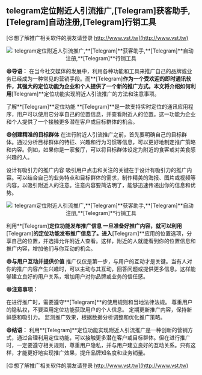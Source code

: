 ## **telegram定位附近人引流推广,**[Telegram]**获客助手,**[Telegram]**自动注册,**[Telegram]**行销工具**

[😍想了解推广相关软件的朋友请登录 http://www.vst.tw](http://www.vst.tw)

 <center><img src="https://vst.tw/MP4/tuiguang/png/7.png" alt="telegram定位附近人引流推广,**[Telegram]**获客助手,**[Telegram]**自动注册,**[Telegram]**行销工具"></center>

**😄导语：**
在当今社交媒体的发展中，利用各种功能和工具来推广自己的品牌或业务已经成为一种常见的营销手段。而**[Telegram]**作为一个受欢迎的即时通讯软件，其强大的定位功能为企业和个人提供了一个新的推广方式。本文将介绍如何利用**[Telegram]**定位功能实现附近人引流推广的方法和注意事项。

了解**[Telegram]**定位功能
**[Telegram]**是一款支持实时定位的通讯应用程序，用户可以使用它分享自己的位置信息，并查看附近人的位置。这一功能为企业和个人提供了一个接触更多潜在客户或目标群体的机会。

**😄创建精准的目标群体**
在进行附近人引流推广之前，首先要明确自己的目标群体。通过分析目标群体的特征、兴趣和行为习惯等信息，可以更好地制定推广策略和内容。例如，如果你是一家餐厅，可以将目标群体设定为附近的食客或对美食感兴趣的人。

设计有吸引力的推广内容
吸引用户点击和关注的关键在于设计有吸引力的推广内容。可以结合自己的业务特点和目标群体的需求，制作精美的海报、图片或视频等内容，以吸引附近人的注意。注意内容要简洁明了，能够迅速传递出你的信息和优势。

 <center><img src="https://vst.tw/MP4/tuiguang/png/4.png" alt="telegram定位附近人引流推广,**[Telegram]**获客助手,**[Telegram]**自动注册,**[Telegram]**行销工具"></center>

利用**[Telegram]**定位功能发布推广信息
一旦准备好推广内容，就可以利用**[Telegram]**的定位功能发布推广信息了。进入**[Telegram]**应用的位置选项，分享自己的位置，并选择允许附近人查看。这样，附近的人就能看到你的位置信息和推广内容，增加他们与你互动的机会。

**😄与用户互动并提供价值**
推广仅仅是第一步，与用户的互动才是关键。当有人对你的推广内容产生兴趣时，可以主动与其互动，回答问题或提供更多信息。这样能够建立良好的用户关系，增加用户对你品牌或业务的信任感。

**😄注意事项：**

在进行推广时，需要遵守**[Telegram]**的使用规则和当地法律法规。
尊重用户的隐私权，不要滥用定位功能获取用户的个人信息。
定期更新推广内容，保持新鲜感和吸引力。
监测推广效果，根据数据分析调整和优化推广策略。

**😄结语：**
利用**[Telegram]**定位功能实现附近人引流推广是一种创新的营销方式，通过合理利用定位功能，可以接触更多潜在客户或目标群体。但在进行推广时，一定要遵守相关规则，尊重用户隐私，并与用户建立良好的互动关系。只有这样，才能更好地实现推广效果，提升品牌知名度和业务销量。

[😍想了解推广相关软件的朋友请登录 http://www.vst.tw](http://www.vst.tw)



